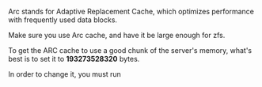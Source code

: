 
Arc stands for Adaptive Replacement Cache, which optimizes performance with frequently used data blocks.


Make sure you use Arc cache, and have it be large enough for zfs. 

To get the ARC cache to use a good chunk of the server's memory, what's best is to set it to **193273528320** bytes.

In order to change it, you must run 